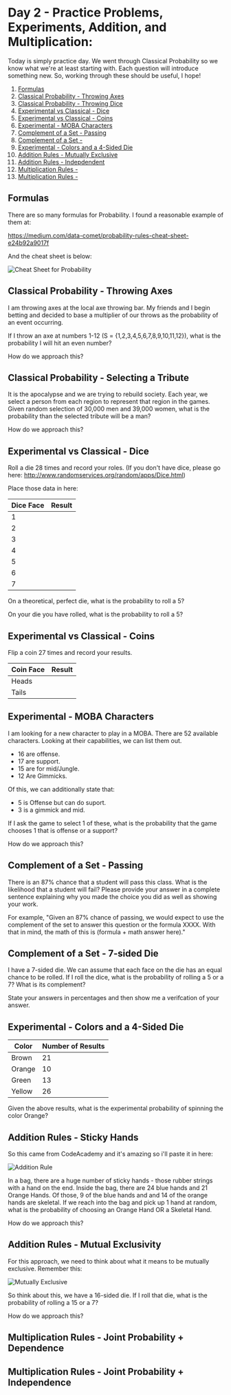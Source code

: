 # Day 2 - Practice Problems, Experiments, Addition, and Multiplication: 

Today is simply practice day. We went through Classical Probability so we know what we're at least starting with. Each question will introduce something new. So, working through these should be useful, I hope! 

01. [Formulas](#formulas)
02. [Classical Probability - Throwing Axes](#1)
03. [Classical Probability - Throwing Dice](#2)
04. [Experimental vs Classical - Dice](#3)
05. [Experimental vs Classical - Coins](#4)
06. [Experimental - MOBA Characters](#5)
07. [Complement of a Set - Passing](#6)
08. [Complement of a Set - ](#7)
09. [Experimental - Colors and a 4-Sided Die](#8)
10. [Addition Rules - Mutually Exclusive](#9)
11. [Addition Rules - Indepdendent](#10)
12. [Multiplication Rules - ](#11)
13. [Multiplication Rules - ](#12)

## <a id="formulas"></a>Formulas

There are so many formulas for Probability. I found a reasonable example of them at: 

https://medium.com/data-comet/probability-rules-cheat-sheet-e24b92a9017f

And the cheat sheet is below: 

![Cheat Sheet for Probability](/images/formulas.png)

## <a id="1"></a>Classical Probability - Throwing Axes

I am throwing axes at the local axe throwing bar. My friends and I begin betting and decided to base a multiplier of our throws as the probability of an event occurring. 

If I throw an axe at numbers 1-12 (S = {1,2,3,4,5,6,7,8,9,10,11,12}), what is the probability I will hit an even number?

How do we approach this?

## <a id="2"></a>Classical Probability - Selecting a Tribute

It is the apocalypse and we are trying to rebuild society. Each year, we select a person from each region to represent that region in the games. Given random selection of 30,000 men and 39,000 women, what is the probability than the selected tribute will be a man?

How do we approach this?

## <a id="3"></a>Experimental vs Classical - Dice

Roll a die 28 times and record your roles. 
(If you don't have dice, please go here:
http://www.randomservices.org/random/apps/Dice.html)

Place those data in here: 

|Dice Face|Result|
|---------|------|
|1||
|2||
|3||
|4||
|5||
|6||
|7||

On a theoretical, perfect die, what is the probability to roll a 5?

On your die you have rolled, what is the probability to roll a 5?

## <a id="4"></a>Experimental vs Classical - Coins

Flip a coin 27 times and record your results.

|Coin Face|Result|
|---------|------|
|Heads||
|Tails||

## <a id="5"></a>Experimental - MOBA Characters

I am looking for a new character to play in a MOBA. There are 52 available characters. Looking at their capabilities, we can list them out. 
* 16 are offense.
* 17 are support.
* 15 are for mid/Jungle.
* 12 Are Gimmicks.

Of this, we can additionally state that: 
* 5 is Offense but can do suport.
* 3 is a gimmick and mid.

If I ask the game to select 1 of these, what is the probability that the game chooses 1 that is offense or a support?

How do we approach this?

## <a id="6"></a>Complement of a Set - Passing

There is an 87% chance that a student will pass this class. What is the likelihood that a student will fail? Please provide your answer in a complete sentence explaining why you made the choice you did as well as showing your work.

For example, "Given an 87% chance of passing, we would expect to use the complement of the set to answer this question or the formula XXXX. With that in mind, the math of this is (formula + math answer here)."

## <a id="7"></a>Complement of a Set - 7-sided Die

I have a 7-sided die. We can assume that each face on the die has an equal chance to be rolled. If I roll the dice, what is the probability of rolling a 5 or a 7? What is its complement? 

State your answers in percentages and then show me a verifcation of your answer. 

## <a id="8"></a>Experimental - Colors and a 4-Sided Die

|Color | Number of Results |
|------|-------------------|
|Brown|21|
|Orange|10|
|Green|13|
|Yellow|26|

Given the above results, what is the experimental probability of spinning the color Orange?

## <a id="9"></a>Addition Rules - Sticky Hands

So this came from CodeAcademy and it's amazing so i'll paste it in here: 

![Addition Rule](/images/add-law.gif)

In a bag, there are a huge number of sticky hands - those rubber strings with a hand on the end. Inside the bag, there are 24 blue hands and 21 Orange Hands. Of those, 9 of the blue hands and and 14 of the orange hands are skeletal. If we reach into the bag and pick up 1 hand at random, what is the probability of choosing an Orange Hand OR a Skeletal Hand.

How do we approach this?

## <a id="10"></a>Addition Rules - Mutual Exclusivity

For this approach, we need to think about what it means to be mutually exclusive. Remember this: 

![Mutually Exclusive](/images/mup.png)

So think about this, we have a 16-sided die. If I roll that die, what is the probability of rolling a 15 or a 7?

How do we approach this?

## <a id="11"></a>Multiplication Rules - Joint Probability + Dependence



## <a id="12"></a>Multiplication Rules - Joint Probability + Independence
